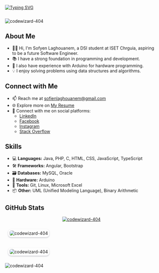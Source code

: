<a href="https://git.io/typing-svg"><img src="https://readme-typing-svg.demolab.com?font=Fira+Code&size=30&duration=2000&pause=1000&color=2465F7&center=true&vCenter=true&random=false&width=600&lines=Hi%F0%9F%91%8B%2C+I'm+LAGHOUANEM+Sofyen;DSI+student+at+ISET+Chrguia;Future+Software+Engineer" alt="Typing SVG" /></a>
<pre></pre>
<p align="left">
    <img src="https://komarev.com/ghpvc/?username=codewizard-404&label=Profile%20views&color=0e75b6&style=flat"
        alt="codewizard-404" />
</p>

## About Me

- 👨‍💻 Hi, I'm Sofyen Laghouanem, a DSI student at ISET Chrguia, aspiring to be a future Software Engineer.
- 📚 I have a strong foundation in programming and development.
- 🤖 I also have experience with Arduino for hardware programming.
- 💡 I enjoy solving problems using data structures and algorithms.

## Connect with Me

- 📫 Reach me at [sofienlaghouanem@gmail.com](mailto:sofienlaghouanem@gmail.com)
- 🌐 Explore more on [My Resume](https://cvdesignr.com/p/6287a22e86d2d)
- 📱 Connect with me on social platforms:
  - [LinkedIn](https://linkedin.com/in/sofyen-laghouanem)
  - [Facebook](https://fb.com/sofien.laghouanem)
  - [Instagram](https://instagram.com/sofyen.laghouanem)
  - [Stack Overflow](https://stackoverflow.com/users/sofyen-laghouanem)

## Skills

- 💻 **Languages:** Java, PHP, C, HTML, CSS, JavaScript, TypeScript
- 🛠️ **Frameworks:** Angular, Bootstrap
- 🗃️ **Databases:** MySQL, Oracle
- 🤖 **Hardware:** Arduino
- 🧰 **Tools:** Git, Linux, Microsoft Excel
- 📦 **Other:** UML (Unified Modeling Language), Binary Arithmetic

## GitHub Stats

<p align="center">
    <a href="https://github.com/ryo-ma/github-profile-trophy">
        <img src="https://github-profile-trophy.vercel.app/?username=codewizard-404&theme=onedark"
            alt="codewizard-404" />
    </a>
</p>
    <p>
        <img 
            src="https://github-readme-stats.vercel.app/api/top-langs?username=codewizard-404&show_icons=true&locale=en&layout=compact&theme=onedark"
            alt="codewizard-404"
            style="margin: 10px; border-radius: 10px; padding:5px;box-shadow: rgba(50, 50, 93, 0.25) 0px 2px 5px -1px, rgba(0, 0, 0, 0.3) 0px 1px 3px -1px;" />
    </p>
    <p>
        <img 
            src="https://github-readme-stats.vercel.app/api?username=codewizard-404&show_icons=true&locale=en&theme=onedark"
            alt="codewizard-404"
            style="margin: 10px; border-radius: 10px; padding:5px;box-shadow: rgba(50, 50, 93, 0.25) 0px 2px 5px -1px, rgba(0, 0, 0, 0.3) 0px 1px 3px -1px;" />
    </p>
    <p>
        <img src="https://github-readme-streak-stats.herokuapp.com/?user=codewizard-404&theme=onedark"
            alt="codewizard-404" />
    </p>

